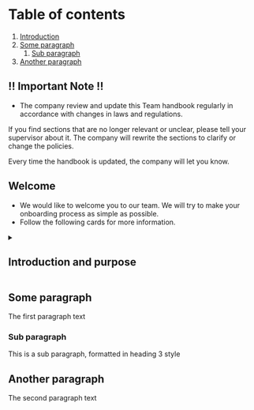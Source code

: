 # Table of contents
1. [Introduction](#introduction)
2. [Some paragraph](#paragraph1)
    1. [Sub paragraph](#subparagraph1)
3. [Another paragraph](#paragraph2)


## ‼️ Important Note ‼️
- The company review and update this Team handbook regularly in accordance with changes in laws and regulations.

If you find sections that are no longer relevant or unclear, please tell your supervisor about it. The company will rewrite the sections to clarify or change the policies.

Every time the handbook is updated, the company will let you know.

## Welcome
- We would like to welcome you to our team. We will try to make your onboarding process as simple as possible.
- Follow the following cards for more information.
  
<details>
<summary> <H2> Introduction and purpose </H2></summary>
- This Team handbook is a code of conduct that establishes policies, procedures, benefits, and working conditions that will be followed by all employees as a condition of their employment in the company.

- The code of conduct describes the expected actions and behaviors of employees while conducting company business.

- This handbook is not a contract of employment itself, but it is a guideline of how each employee should behave and work.

- The policies and procedures outlined in this handbook will be applied at the discretion of the company. The company reserves the right to deviate from the policies, procedures, benefits, and working conditions described in this handbook.

- Furthermore, the company reserves the right to withdraw or change the policies, procedures, benefits, and working conditions described in this handbook at any time, for any reason, and without prior notice.

- The company will make every effort to notify employees when an official change in policy or procedure has been made but employees are responsible for their own up-to-date knowledge about company policies, procedures, benefits, and working conditions.

- No provision in this handbook and expected code of conduct can be waived without written permission from the company’s president, or designee. Such a waiver, if granted, applies only to the employee for whom the waiver was granted at the time of the waiver.

- Please review the policies, procedures, working conditions, and benefits described in this handbook. You will be asked to affirm that you have read, understand, agree to abide by, and acknowledge your receipt of this handbook and employee code of conduct.

</details>

## Some paragraph <a name="paragraph1"></a>
The first paragraph text

### Sub paragraph <a name="subparagraph1"></a>
This is a sub paragraph, formatted in heading 3 style

## Another paragraph <a name="paragraph2"></a>
The second paragraph text
